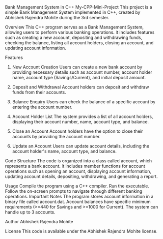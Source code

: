 Bank Management System in C++
My-CPP-Mini-Project
This project is a simple Bank Management System implemented in C++, created by Abhishek Rajendra Mohite during the 3rd semester.

Overview
This C++ program serves as a Bank Management System, allowing users to perform various banking operations. It includes features such as creating a new account, depositing and withdrawing funds, checking the balance, listing all account holders, closing an account, and updating account information.

Features
1. New Account Creation
Users can create a new bank account by providing necessary details such as account number, account holder name, account type (Savings/Current), and initial deposit amount.

2. Deposit and Withdrawal
Account holders can deposit and withdraw funds from their accounts.

3. Balance Enquiry
Users can check the balance of a specific account by entering the account number.

4. Account Holder List
The system provides a list of all account holders, displaying their account number, name, account type, and balance.

5. Close an Account
Account holders have the option to close their accounts by providing the account number.

6. Update an Account
Users can update account details, including the account holder's name, account type, and balance.


Code Structure
The code is organized into a class called account, which represents a bank account. It includes member functions for account operations such as opening an account, displaying account information, updating account details, depositing, withdrawing, and generating a report.

Usage
Compile the program using a C++ compiler.
Run the executable.
Follow the on-screen prompts to navigate through different banking operations.
Important Notes
The program stores account information in a binary file called account.dat.
Account balances have specific minimum requirements (>=440 for Savings and >=1000 for Current).
The system can handle up to 3 accounts.

Author
Abhishek Rajendra Mohite

License
This code is available under the Abhishek Rajendra Mohite license.

